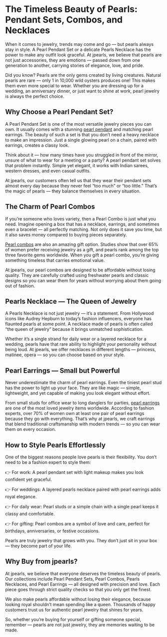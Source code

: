 # The Timeless Beauty of Pearls: Pendant Sets, Combos, and Necklaces

When it comes to jewelry, trends may come and go — but pearls always stay in style. A Pearl Pendant Set or a delicate Pearls Necklace has the power to make any outfit look graceful. At jpearls, we believe that pearls are not just accessories, they are emotions — passed down from one generation to another, carrying stories of elegance, love, and pride.

Did you know? Pearls are the only gems created by living creatures. Natural pearls are rare — only 1 in 10,000 wild oysters produces one! This makes them even more special to wear. Whether you are dressing up for a wedding, an anniversary dinner, or just want to shine at work, pearl jewelry is always the perfect choice.

## Why Choose a Pearl Pendant Set?
A Pearl Pendant Set is one of the most versatile jewelry pieces you can own. It usually comes with a stunning [pearl pendant](https://www.jpearls.com/super-saver-combo.html/) and matching pearl earrings. The beauty of such a set is that you don’t need a heavy necklace to make an impression. Just a single glowing pearl on a chain, paired with earrings, creates a classy look.

Think about it — how many times have you struggled in front of the mirror, unsure of what to wear for a meeting or a party? A pearl pendant set solves that problem instantly. Simple yet elegant, it works with Indian sarees, western dresses, and even casual outfits.

At jpearls, our customers often tell us that they wear their pendant sets almost every day because they never feel “too much” or “too little.” That’s the magic of pearls — they balance themselves in every situation.

## The Charm of Pearl Combos
If you’re someone who loves variety, then a Pearl Combo is just what you need. Imagine opening a box that has a necklace, earrings, and sometimes even a bracelet — all perfectly matching. Not only does it save you time, but it also saves money compared to buying pieces separately.

[Pearl combos](https://www.jpearls.com/super-saver-combo.html/) are also an amazing gift option. Studies show that over 65% of women prefer receiving jewelry as a gift, and pearls rank among the top three favorite gems worldwide. When you gift a pearl combo, you’re giving something timeless that carries emotional value.

At jpearls, our pearl combos are designed to be affordable without losing quality. They are carefully crafted using freshwater pearls and classic designs so you can wear them for years without worrying about them going out of fashion.

## Pearls Necklace — The Queen of Jewelry
A Pearls Necklace is not just jewelry — it’s a statement. From Hollywood icons like Audrey Hepburn to today’s fashion influencers, everyone has flaunted pearls at some point. A necklace made of pearls is often called “the queen of jewelry” because it brings unmatched sophistication.

Whether it’s a single strand for daily wear or a layered necklace for a wedding, pearls have that rare ability to highlight your personality without being loud. At jpearls, we offer necklaces in different lengths — princess, matinee, opera — so you can choose based on your style.

## Pearl Earrings — Small but Powerful
Never underestimate the charm of pearl earrings. Even the tiniest pearl stud has the power to light up your face. They are like magic — simple, lightweight, and yet capable of making you look elegant without effort.

From small studs for office wear to long danglers for parties, [pearl earrings](https://www.jpearls.com/super-saver-combo.html/) are one of the most loved jewelry items worldwide. According to fashion experts, over 70% of women own at least one pair of pearl earrings because they go with everything. That’s why at jpearls, we craft earrings that blend traditional craftsmanship with modern trends — so you can wear them on every occasion.

## How to Style Pearls Effortlessly
One of the biggest reasons people love pearls is their flexibility. You don’t need to be a fashion expert to style them:

👉 For work: A pearl pendant set with light makeup makes you look confident yet graceful.

👉 For weddings: A layered pearls necklace paired with pearl earrings adds royal elegance.

👉 For daily wear: Pearl studs or a simple chain with a single pearl keeps it classy and comfortable.

👉 For gifting: Pearl combos are a symbol of love and care, perfect for birthdays, anniversaries, or festive occasions.

Pearls are truly jewelry that grows with you. They don’t just sit in your box — they become part of your life.

## Why Buy from jpearls?
At jpearls, we believe that everyone deserves the timeless beauty of pearls. Our collections include Pearl Pendant Sets, Pearl Combos, Pearls Necklaces, and Pearl Earrings — all designed with precision and love. Each piece goes through strict quality checks so that you only get the finest.

We also make pearls affordable without losing their elegance, because looking royal shouldn’t mean spending like a queen. Thousands of happy customers trust us for authentic pearl jewelry that shines for years.

So, whether you’re buying for yourself or gifting someone special, remember — pearls are not just jewelry, they are memories waiting to be made.

